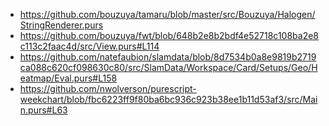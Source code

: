 - https://github.com/bouzuya/tamaru/blob/master/src/Bouzuya/Halogen/StringRenderer.purs
- https://github.com/bouzuya/fwt/blob/648b2e8b2bdf4e52718c108ba2e8c113c2faac4d/src/View.purs#L114
- https://github.com/natefaubion/slamdata/blob/8d7534b0a8e9819b2719ca088c620cf098630c80/src/SlamData/Workspace/Card/Setups/Geo/Heatmap/Eval.purs#L158
- https://github.com/nwolverson/purescript-weekchart/blob/fbc6223ff9f80ba6bc936c923b38ee1b11d53af3/src/Main.purs#L63
